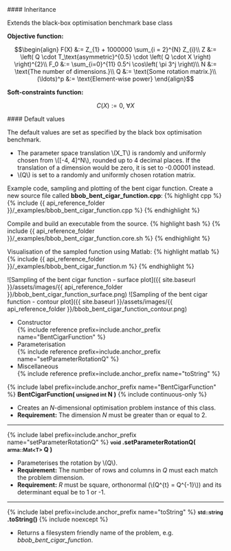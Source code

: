 <div class="custom-callout custom-callout-info">
#### Inheritance

Extends the black-box optimisation benchmark base class
</div>

**Objective function:**

$$\begin{align}
F(X) &:= Z_{1} + 1000000 \sum_{i = 2}^{N} Z_{i}\\
Z &:= \left( Q \cdot T_\text{asymmetric}^{0.5} \cdot \left( Q \cdot X \right) \right)^{2}\\
F_0 &:= \sum_{i=0}^{11} 0.5^i \cos\left( \pi 3^j \right)\\
N &:= \text{The number of dimensions.}\\
Q &:= \text{Some rotation matrix.}\\
(\ldots)^p &:= \text{Element-wise power}
\end{align}$$

**Soft-constraints function:**

$$C(X) := 0, \ \forall X$$

<div class="custom-callout custom-callout-info">
#### Default values

The default values are set as specified by the black box optimisation benchmark.

- The parameter space translation \\(X_T\\) is randomly and uniformly chosen from \\([-4, 4]^N\\), rounded up to 4 decimal places. If the translation of a dimension would be zero, it is set to -0.00001 instead.
- \\(Q\\) is set to a randomly and uniformly chosen rotation matrix.
</div>

Example code, sampling and plotting of the bent cigar function.
Create a new source file called **bbob_bent_cigar_function.cpp**:
{% highlight cpp %}
{% include {{ api_reference_folder }}/_examples/bbob_bent_cigar_function.cpp %}
{% endhighlight %}

Compile and build an executable from the source.
{% highlight bash %}
{% include {{ api_reference_folder }}/_examples/bbob_bent_cigar_function.core.sh %}
{% endhighlight %}

Visualisation of the sampled function using Matlab:
{% highlight matlab %}
{% include {{ api_reference_folder }}/_examples/bbob_bent_cigar_function.m %}
{% endhighlight %}

![Sampling of the bent cigar function - surface plot]({{ site.baseurl }}/assets/images/{{ api_reference_folder }}/bbob_bent_cigar_function_surface.png)
![Sampling of the bent cigar function - contour plot]({{ site.baseurl }}/assets/images/{{ api_reference_folder }}/bbob_bent_cigar_function_contour.png)

- Constructor<br>
  {% include reference prefix=include.anchor_prefix name="BentCigarFunction" %}
- Parameterisation<br>
  {% include reference prefix=include.anchor_prefix name="setParameterRotationQ" %}
- Miscellaneous<br>
  {% include reference prefix=include.anchor_prefix name="toString" %}

{% include label prefix=include.anchor_prefix name="BentCigarFunction" %}
**BentCigarFunction( <small>unsigned int</small> N )** {% include continuous-only %}

- Creates an *N*-dimensional optimisation problem instance of this class.
- **Requirement:** The dimension *N* must be greater than or equal to 2.

---
{% include label prefix=include.anchor_prefix name="setParameterRotationQ" %}
**<small>void</small> .setParameterRotationQ( <small>arma::Mat&lt;T&gt;</small> Q )**

- Parameterises the rotation by \\(Q\\).
- **Requirement:** The number of rows and columns in *Q* must each match the problem dimension.
- **Requirement:** *R* must be square, orthonormal (\\(Q^{t} = Q^{-1}\\)) and its determinant equal be to 1 or -1.

---
{% include label prefix=include.anchor_prefix name="toString" %}
**<small>std::string</small> .toString()** {% include noexcept %}

- Returns a filesystem friendly name of the problem, e.g. *bbob_bent_cigar_function*.